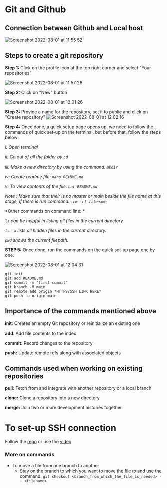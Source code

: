 # Git and Github

## Connection between Github and Local host

![Screenshot 2022-08-01 at 11 55 52](https://user-images.githubusercontent.com/102330725/182133424-7df876f0-554a-43bc-948d-86e79d38226a.png)

## Steps to create a git repository

**Step 1:** Click on the profile icon at the top right corner and select "Your repositories"

![Screenshot 2022-08-01 at 11 57 26](https://user-images.githubusercontent.com/102330725/182133693-0493eec8-b552-4d88-a978-19b0fe9c2ce7.png)

**Step 2:** Click on "New" button

![Screenshot 2022-08-01 at 12 01 26](https://user-images.githubusercontent.com/102330725/182134337-beb47d7c-f0c4-4d1a-b721-577c1c7da773.png)

**Step 3:** Provide a name for the repository, set it to public and click on "Create repository"
![Screenshot 2022-08-01 at 12 02 16](https://user-images.githubusercontent.com/102330725/182134462-60d5f0c4-7008-4ffd-a82d-c6ec24d51479.png)

**Step 4:** Once done, a quick setup page opens up, we need to follow the commands of quick set-up on the terminal, but before that, follow the steps below:

*i: Open terminal*

*ii: Go out of all the folder by `cd `*

*iii: Make a new directory by using the command: `mkdir`*

*iv: Create readme file: `nano README.md`*

*v: To view contents of the file: `cat README.md`*

*Note : Make sure that their is no master or main beside the file name at this stage, if there is run command: `-rm -rf filename`*

*Other commands on command line: *

*`ls` can be helpful in listing all files in the current directory.*

*`ls -a` lists all hidden files in the current directory.*

*`pwd` shows the current filepath.*

**STEP 5:** Once done, run the commands on the quick set-up page one by one.

![Screenshot 2022-08-01 at 12 04 31](https://user-images.githubusercontent.com/102330725/182136243-deb07bc0-8aef-4884-bcbc-6071ac564498.png)

```
git init
git add README.md
git commit -m "first commit"
git branch -M main
git remote add origin *HTTPS/SSH LINK HERE*
git push -u origin main
```

## Importance of the commands mentioned above

**init**: Creates an empty Git repository or reinitialize an existing one

**add**: Add file contents to the index

**commit:** Record changes to the repository

**push:** Update remote refs along with associated objects


 ## Commands used when working on existing repositories 
 
 **pull:** Fetch from and integrate with another repository or a local branch
 
 **clone:** Clone a repository into a new directory
 
 **merge:** Join two or more development histories together
 
 # To set-up SSH connection
 
 Follow the [repo](https://github.com/FatemaZahra/github-ssh-setup) or use the [video](https://testingcircle-my.sharepoint.com/:v:/r/personal/fzahra_spartaglobal_com/Documents/Microsoft%20Teams%20Chat%20Files/Github%20setup.mov?csf=1&web=1&e=8FloCR)

 ### More on commands

 - To move a file from one branch to another
   - Stay on the branch to which you want to move the file *to* and use the command: 
`git checkout <branch_from_which_the_file_is_needed> -- <filename>`

